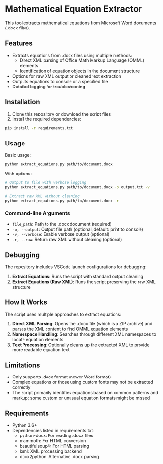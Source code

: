 # Mathematical Equation Extractor

This tool extracts mathematical equations from Microsoft Word documents (.docx files).

## Features

- Extracts equations from .docx files using multiple methods:
  - Direct XML parsing of Office Math Markup Language (OMML) elements
  - Identification of equation objects in the document structure
- Options for raw XML output or cleaned text extraction
- Outputs equations to console or a specified file
- Detailed logging for troubleshooting

## Installation

1. Clone this repository or download the script files
2. Install the required dependencies:

```bash
pip install -r requirements.txt
```

## Usage

Basic usage:

```bash
python extract_equations.py path/to/document.docx
```

With options:

```bash
# Output to file with verbose logging
python extract_equations.py path/to/document.docx -o output.txt -v

# Extract raw XML without cleaning
python extract_equations.py path/to/document.docx -r
```

### Command-line Arguments

- `file_path`: Path to the .docx document (required)
- `-o, --output`: Output file path (optional, default: print to console)
- `-v, --verbose`: Enable verbose output (optional)
- `-r, --raw`: Return raw XML without cleaning (optional)

## Debugging

The repository includes VSCode launch configurations for debugging:

1. **Extract Equations**: Runs the script with standard output cleaning
2. **Extract Equations (Raw XML)**: Runs the script preserving the raw XML structure

## How It Works

The script uses multiple approaches to extract equations:

1. **Direct XML Parsing**: Opens the .docx file (which is a ZIP archive) and parses the XML content to find OMML equation elements
2. **Namespace Handling**: Searches through different XML namespaces to locate equation elements
3. **Text Processing**: Optionally cleans up the extracted XML to provide more readable equation text

## Limitations

- Only supports .docx format (newer Word format)
- Complex equations or those using custom fonts may not be extracted correctly
- The script primarily identifies equations based on common patterns and markup; some custom or unusual equation formats might be missed

## Requirements

- Python 3.6+
- Dependencies listed in requirements.txt:
  - python-docx: For reading .docx files
  - mammoth: For HTML conversion
  - beautifulsoup4: For HTML parsing
  - lxml: XML processing backend
  - docx2python: Alternative .docx parsing
